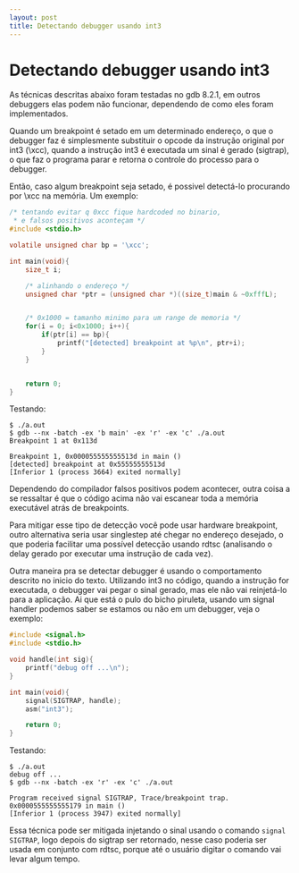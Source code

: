 ```yaml
---
layout: post
title: Detectando debugger usando int3
---
```


# Detectando debugger usando int3

As técnicas descritas abaixo foram testadas no gdb 8.2.1, em outros debuggers elas
podem não funcionar, dependendo de como eles foram implementados.

Quando um breakpoint é setado em um determinado endereço,
o que o debugger faz é simplesmente substituir o opcode da instrução original por int3
(\xcc), quando a instrução int3 é executada um sinal é gerado (sigtrap),
o que faz o programa parar e retorna o controle do processo para o debugger.

Então, caso algum breakpoint seja setado, é possivel detectá-lo procurando por \xcc
na memória. Um exemplo:

```c
/* tentando evitar q 0xcc fique hardcoded no binario,
 * e falsos positivos aconteçam */
#include <stdio.h>

volatile unsigned char bp = '\xcc';

int main(void){
    size_t i;

    /* alinhando o endereço */
    unsigned char *ptr = (unsigned char *)((size_t)main & ~0xfffL);


    /* 0x1000 = tamanho minimo para um range de memoria */
    for(i = 0; i<0x1000; i++){
        if(ptr[i] == bp){
            printf("[detected] breakpoint at %p\n", ptr+i);
        }
    }


    return 0;
}
```

Testando:

```
$ ./a.out
$ gdb --nx -batch -ex 'b main' -ex 'r' -ex 'c' ./a.out
Breakpoint 1 at 0x113d

Breakpoint 1, 0x000055555555513d in main ()
[detected] breakpoint at 0x55555555513d
[Inferior 1 (process 3664) exited normally]
```

Dependendo do compilador falsos positivos podem acontecer, outra
coisa a se ressaltar é que o código acima não vai escanear toda a memória
executável atrás de breakpoints.

Para mitigar esse tipo de detecção você pode usar hardware breakpoint,
outro alternativa seria usar singlestep até chegar no endereço desejado,
o que poderia facilitar uma possível detecção usando rdtsc (analisando o delay gerado por executar uma instrução de cada vez).

Outra maneira pra se detectar debugger é usando o comportamento descrito no inicio do texto.
Utilizando int3 no código, quando a instrução for executada, o debugger vai pegar o sinal gerado,
mas ele não vai reinjetá-lo para a aplicação. Ai que está o pulo do bicho piruleta,
usando um signal handler podemos saber se estamos ou não em um debugger, veja o exemplo:

```c
#include <signal.h>
#include <stdio.h>

void handle(int sig){
    printf("debug off ...\n");
}

int main(void){
    signal(SIGTRAP, handle);
    asm("int3");

    return 0;
}
```

Testando:
```
$ ./a.out
debug off ...
$ gdb --nx -batch -ex 'r' -ex 'c' ./a.out

Program received signal SIGTRAP, Trace/breakpoint trap.
0x0000555555555179 in main ()
[Inferior 1 (process 3947) exited normally]
```

Essa técnica pode ser mitigada injetando o sinal usando o comando `signal SIGTRAP`,
logo depois do sigtrap ser retornado, nesse caso poderia ser usada em conjunto com rdtsc,
porque até o usuário digitar o comando vai levar algum tempo.
